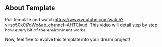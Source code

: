 ## About Template

Pull template and watch https://www.youtube.com/watch?v=so50k0t7qWo&ab_channel=AHTCloud.
This video will detail step by step how every bit of the environment works.

Now, feel free to evolve this template into your dream project!

